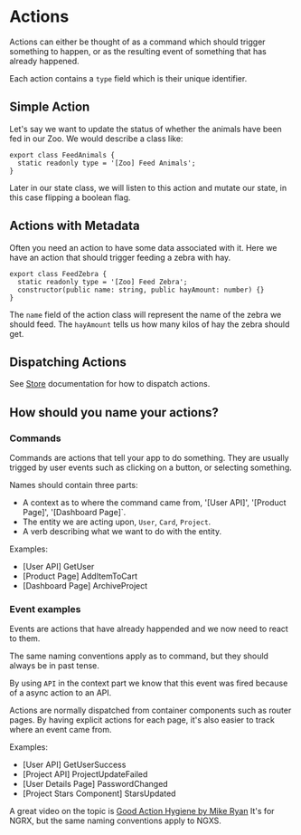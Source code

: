 # Actions
Actions can either be thought of as a command which should trigger something to happen,
or as the resulting event of something that has already happened.

Each action contains a `type` field which is their unique identifier.

## Simple Action
Let's say we want to update the status of whether the animals have been fed
in our Zoo. We would describe a class like:

```TS
export class FeedAnimals {
  static readonly type = '[Zoo] Feed Animals';
}
```

Later in our state class, we will listen to this action and mutate our
state, in this case flipping a boolean flag.

## Actions with Metadata
Often you need an action to have some data associated with it.
Here we have an action that should trigger feeding a zebra with hay.

```TS
export class FeedZebra {
  static readonly type = '[Zoo] Feed Zebra';
  constructor(public name: string, public hayAmount: number) {}
}
```

The `name` field of the action class will represent the name of the zebra we should feed.
The `hayAmount` tells us how many kilos of hay the zebra should get.

## Dispatching Actions
See [Store](store.md) documentation for how to dispatch actions.

## How should you name your actions?

### Commands
Commands are actions that tell your app to do something.
They are usually trigged by user events such as clicking on a button, or selecting something.

Names should contain three parts:

* A context as to where the command came from, '[User API]', '[Product Page]', '[Dashboard Page]`.
* The entity we are acting upon, `User`, `Card`, `Project`.
* A verb describing what we want to do with the entity.

Examples:

* [User API] GetUser
* [Product Page] AddItemToCart
* [Dashboard Page] ArchiveProject

### Event examples
Events are actions that have already happended and we now need to react to them.

The same naming conventions apply as to command, but they should always be in past tense.

By using `API` in the context part we know that this event was fired because of a async action to an API.

Actions are normally dispatched from container components such as router pages.
By having explicit actions for each page, it's also easier to track where an event came from.

Examples:

* [User API] GetUserSuccess
* [Project API] ProjectUpdateFailed
* [User Details Page] PasswordChanged
* [Project Stars Component] StarsUpdated

A great video on the topic is [Good Action Hygiene by Mike Ryan](https://www.youtube.com/watch?v=JmnsEvoy-gY)
It's for NGRX, but the same naming conventions apply to NGXS.
